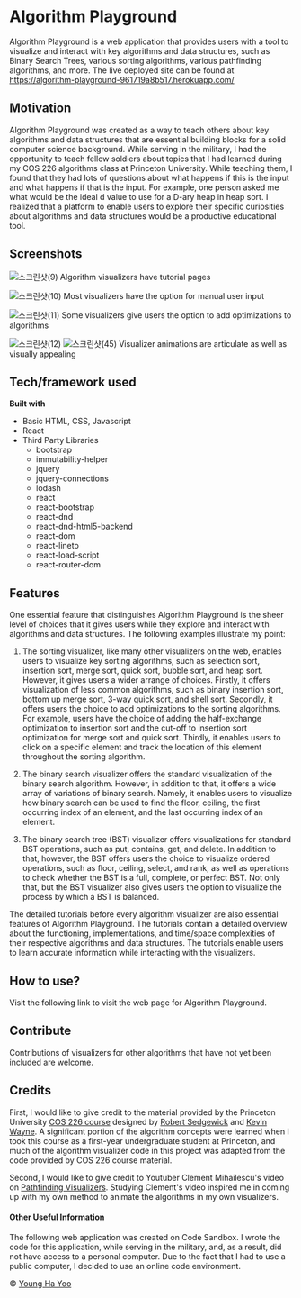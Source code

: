 # Algorithm Playground
Algorithm Playground is a web application that provides users with a tool to visualize and interact with key algorithms and data structures, such as Binary Search Trees, various sorting algorithms, various pathfinding algorithms, and more. The live deployed site can be found at https://algorithm-playground-961719a8b517.herokuapp.com/

## Motivation
Algorithm Playground was created as a way to teach others about key algorithms and data structures that are essential building blocks for a solid computer science background. While serving in the military, I had the opportunity to teach fellow soldiers about topics that I had learned during my COS 226 algorithms class at Princeton University. While teaching them, I found that they had lots of questions about what happens if this is the input and what happens if that is the input. For example, one person asked me what would be the ideal d value to use for a D-ary heap in heap sort. I realized that a platform to enable users to explore their specific curiosities about algorithms and data structures would be a productive educational tool.  

## Screenshots
![스크린샷(9)](https://user-images.githubusercontent.com/48846165/94822211-5de90300-043d-11eb-9aeb-e63bf095d708.png)
Algorithm visualizers have tutorial pages

![스크린샷(10)](https://user-images.githubusercontent.com/48846165/94822290-70633c80-043d-11eb-9b8d-6d42ada26f6a.png)
Most visualizers have the option for manual user input

![스크린샷(11)](https://user-images.githubusercontent.com/48846165/94822359-83760c80-043d-11eb-964e-a7ac3210d704.png)
Some visualizers give users the option to add optimizations to algorithms

![스크린샷(12)](https://user-images.githubusercontent.com/48846165/94822449-a1dc0800-043d-11eb-9f40-b9fe4b936a93.png)
![스크린샷(45)](https://user-images.githubusercontent.com/48846165/94822876-2038aa00-043e-11eb-9b76-f995dd69fe9b.png)
Visualizer animations are articulate as well as visually appealing

## Tech/framework used
<b>Built with</b>
<ul>
  <li>Basic HTML, CSS, Javascript</li>
  <li>React</li>
  <li>
    Third Party Libraries
    <ul>
      <li>bootstrap</li>
      <li>immutability-helper</li>
      <li>jquery</li>
      <li>jquery-connections</li>
      <li>lodash</li>
      <li>react</li>
      <li>react-bootstrap</li>
      <li>react-dnd</li>
      <li>react-dnd-html5-backend</li>
      <li>react-dom</li>
      <li>react-lineto</li>
      <li>react-load-script</li>
      <li>react-router-dom</li>
    </ul>
  </li>
</ul>

## Features
One essential feature that distinguishes Algorithm Playground is the sheer level of choices that it gives users while they explore and interact with algorithms and data structures. The following examples illustrate my point:
1. The sorting visualizer, like many other visualizers on the web, enables users to visualize key sorting algorithms, such as selection sort, insertion sort, merge sort, quick sort, bubble sort, and heap sort. However, it gives users a wider arrange of choices. Firstly, it offers visualization of less common algorithms, such as binary insertion sort, bottom up merge sort, 3-way quick sort, and shell sort. Secondly, it offers users the choice to add optimizations to the sorting algorithms. For example, users have the choice of adding the half-exchange optimization to insertion sort and the cut-off to insertion sort optimization for merge sort and quick sort. Thirdly, it enables users to click on a specific element and track the location of this element throughout the sorting algorithm. 

2. The binary search visualizer offers the standard visualization of the binary search algorithm. However, in addition to that, it offers a wide array of variations of binary search. Namely, it enables users to visualize how binary search can be used to find the floor, ceiling, the first occurring index of an element, and the last occurring index of an element. 

3. The binary search tree (BST) visualizer offers visualizations for standard BST operations, such as put, contains, get, and delete. In addition to that, however, the BST offers users the choice to visualize ordered operations, such as floor, ceiling, select, and rank, as well as operations to check whether the BST is a full, complete, or perfect BST. Not only that, but the BST visualizer also gives users the option to visualize the process by which a BST is balanced. 

The detailed tutorials before every algorithm visualizer are also essential features of Algorithm Playground. The tutorials contain a detailed overview about the functioning, implementations, and time/space complexities of their respective algorithms and data structures. The tutorials enable users to learn accurate information while interacting with the visualizers.

## How to use?
Visit the following link to visit the web page for Algorithm Playground.

## Contribute
Contributions of visualizers for other algorithms that have not yet been included are welcome.

## Credits
First, I would like to give credit to the material provided by the Princeton University <a href="https://www.cs.princeton.edu/courses/archive/fall20/cos226/">COS 226 course</a> designed by <a href="https://www.cs.princeton.edu/~rs/">Robert Sedgewick</a> and <a href="https://www.cs.princeton.edu/~wayne/contact/">Kevin Wayne</a>. A significant portion of the algorithm concepts were learned when I took this course as a first-year undergraduate student at Princeton, and much of the algorithm visualizer code in this project was adapted from the code provided by COS 226 course material. 

Second, I would like to give credit to Youtuber Clement Mihailescu's video on <a href="https://www.youtube.com/watch?v=msttfIHHkak&t=2334s">Pathfinding Visualizers</a>. Studying Clement's video inspired me in coming up with my own method to animate the algorithms in my own visualizers. 

#### Other Useful Information
The following web application was created on Code Sandbox. I wrote the code for this application, while serving in the military, and, as a result, did not have access to a personal computer. Due to the fact that I had to use a public computer, I decided to use an online code environment. 

© [Young Ha Yoo]()
